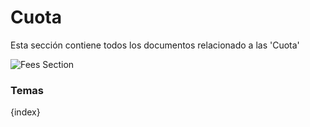 <!-- add-breadcrumbs -->
# Cuota

Esta sección contiene todos los documentos relacionado a las 'Cuota'

<img class="screenshot" alt="Fees Section" src="/docs/assets/img/schools/fees/fees-section.png">

### Temas

{index}
